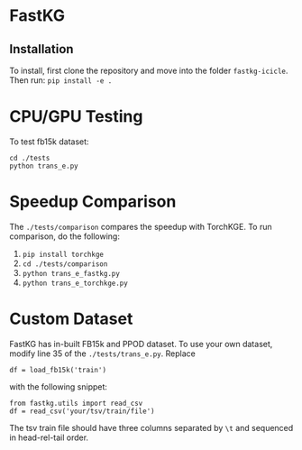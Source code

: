 # FastKG

## Installation
    
To install, first clone the repository and move into the folder `fastkg-icicle`. Then run: `pip install -e .`

# CPU/GPU Testing
To test fb15k dataset:

    cd ./tests
    python trans_e.py

# Speedup Comparison
The `./tests/comparison` compares the speedup with TorchKGE. To run comparison, do the following:

1. `pip install torchkge`
2. `cd ./tests/comparison`
3. `python trans_e_fastkg.py`
4. `python trans_e_torchkge.py`

# Custom Dataset
FastKG has in-built FB15k and PPOD dataset. To use your own dataset, modify line 35 of the `./tests/trans_e.py`. Replace 
    
    df = load_fb15k('train')

with the following snippet:

    from fastkg.utils import read_csv
    df = read_csv('your/tsv/train/file')

The tsv train file should have three columns separated by `\t` and sequenced in head-rel-tail order.
